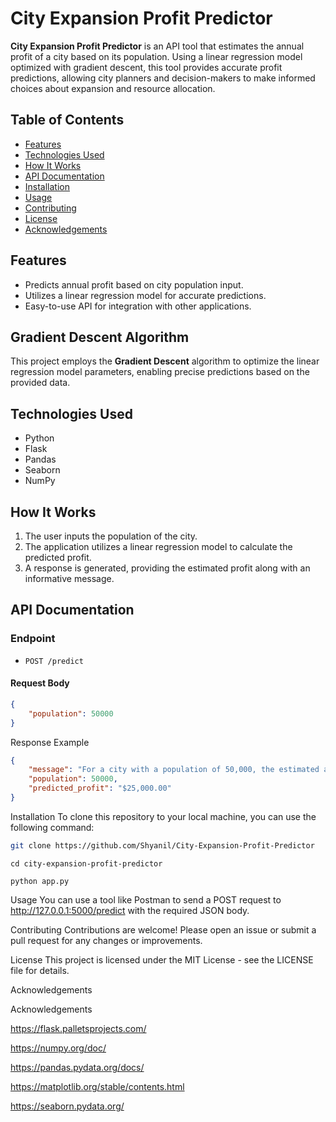 # City Expansion Profit Predictor

**City Expansion Profit Predictor** is an API tool that estimates the annual profit of a city based on its population. Using a linear regression model optimized with gradient descent, this tool provides accurate profit predictions, allowing city planners and decision-makers to make informed choices about expansion and resource allocation.

## Table of Contents

- [Features](#features)
- [Technologies Used](#technologies-used)
- [How It Works](#how-it-works)
- [API Documentation](#api-documentation)
- [Installation](#installation)
- [Usage](#usage)
- [Contributing](#contributing)
- [License](#license)
- [Acknowledgements](#acknowledgements)

## Features

- Predicts annual profit based on city population input.
- Utilizes a linear regression model for accurate predictions.
- Easy-to-use API for integration with other applications.

## Gradient Descent Algorithm

This project employs the **Gradient Descent** algorithm to optimize the linear regression model parameters, enabling precise predictions based on the provided data.

## Technologies Used

- Python
- Flask
- Pandas
- Seaborn
- NumPy

## How It Works

1. The user inputs the population of the city.
2. The application utilizes a linear regression model to calculate the predicted profit.
3. A response is generated, providing the estimated profit along with an informative message.

## API Documentation

### Endpoint

- `POST /predict`

#### Request Body

```json
{
    "population": 50000
}
```
Response Example

```json
{
    "message": "For a city with a population of 50,000, the estimated annual profit is $25,000.00.",
    "population": 50000,
    "predicted_profit": "$25,000.00"
}
```
Installation
To clone this repository to your local machine, you can use the following command:

```bash
git clone https://github.com/Shyanil/City-Expansion-Profit-Predictor
```
```
cd city-expansion-profit-predictor
```
```
python app.py
```
Usage
You can use a tool like Postman to send a POST request to http://127.0.0.1:5000/predict with the required JSON body.

Contributing
Contributions are welcome! Please open an issue or submit a pull request for any changes or improvements.

License
This project is licensed under the MIT License - see the LICENSE file for details.

Acknowledgements

Acknowledgements

https://flask.palletsprojects.com/

https://numpy.org/doc/

https://pandas.pydata.org/docs/

https://matplotlib.org/stable/contents.html

https://seaborn.pydata.org/

